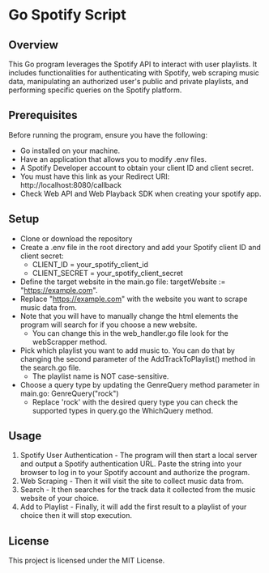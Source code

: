 # Go Spotify Script
## Overview
This Go program leverages the Spotify API to interact with user playlists. It includes functionalities for authenticating with Spotify, web scraping music data, manipulating an authorized user's public and private playlists, and performing specific queries on the Spotify platform.
## Prerequisites
Before running the program, ensure you have the following:
- Go installed on your machine.
- Have an application that allows you to modify .env files.
- A Spotify Developer account to obtain your client ID and client secret.
- You must have this link as your Redirect URI: http://localhost:8080/callback
- Check Web API and Web Playback SDK when creating your spotify app.

## Setup

- Clone or download the repository
- Create a .env file in the root directory and add your Spotify client ID and client secret:
    -  CLIENT_ID = your_spotify_client_id
    -  CLIENT_SECRET = your_spotify_client_secret
- Define the target website in the main.go file: targetWebsite := "https://example.com".
- Replace "https://example.com" with the website you want to scrape music data from.
- Note that you will have to manually change the html elements the program will search for if you choose a new website.
    - You can change this in the web_handler.go file look for the webScrapper method.
- Pick which playlist you want to add music to. You can do that by changing the second parameter of the AddTrackToPlaylist() method in the search.go file.
  - The playlist name is NOT case-sensitive.
- Choose a query type by updating the GenreQuery method parameter in main.go: GenreQuery("rock")
  - Replace 'rock' with the desired query type you can check the supported types in query.go the WhichQuery method.
## Usage

1. Spotify User Authentication - The program will then start a local server and output a Spotify authentication URL. Paste the string into your browser to log in to your Spotify account and authorize the program.
2. Web Scraping - Then it will visit the site to collect music data from.
3. Search - It then searches for the track data it collected from the music website of your choice.
4. Add to Playlist - Finally, it will add the first result to a playlist of your choice then it will stop execution.

## License

This project is licensed under the MIT License.

[//]: # (These are reference links used in the body of this note and get stripped out when the markdown processor does its job. There is no need to format nicely because it shouldn't be seen. Thanks SO - http://stackoverflow.com/questions/4823468/store-comments-in-markdown-syntax)

   [dill]: <https://github.com/joemccann/dillinger>
   [git-repo-url]: <https://github.com/joemccann/dillinger.git>
   [john gruber]: <http://daringfireball.net>
   [df1]: <http://daringfireball.net/projects/markdown/>
   [markdown-it]: <https://github.com/markdown-it/markdown-it>
   [Ace Editor]: <http://ace.ajax.org>
   [node.js]: <http://nodejs.org>
   [Twitter Bootstrap]: <http://twitter.github.com/bootstrap/>
   [jQuery]: <http://jquery.com>
   [@tjholowaychuk]: <http://twitter.com/tjholowaychuk>
   [express]: <http://expressjs.com>
   [AngularJS]: <http://angularjs.org>
   [Gulp]: <http://gulpjs.com>

   [PlDb]: <https://github.com/joemccann/dillinger/tree/master/plugins/dropbox/README.md>
   [PlGh]: <https://github.com/joemccann/dillinger/tree/master/plugins/github/README.md>
   [PlGd]: <https://github.com/joemccann/dillinger/tree/master/plugins/googledrive/README.md>
   [PlOd]: <https://github.com/joemccann/dillinger/tree/master/plugins/onedrive/README.md>
   [PlMe]: <https://github.com/joemccann/dillinger/tree/master/plugins/medium/README.md>
   [PlGa]: <https://github.com/RahulHP/dillinger/blob/master/plugins/googleanalytics/README.md>
